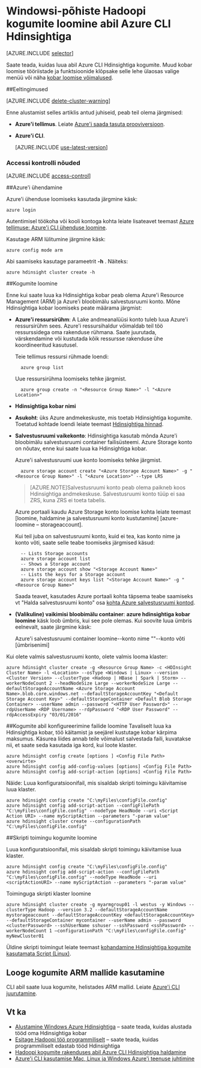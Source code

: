 <properties
   pageTitle="Windowsi-põhiste Hadoopi kogumite loomine abil Azure CLI Hdinsightiga"
    description="Saate teada, kuidas luua kogumite Windows Azure Hdinsightiga Azure CLI abil."
   services="hdinsight"
   documentationCenter=""
   tags="azure-portal"
   authors="mumian"
   manager="jhubbard"
   editor="cgronlun"/>

<tags
   ms.service="hdinsight"
   ms.devlang="na"
   ms.topic="article"
   ms.tgt_pltfrm="na"
   ms.workload="big-data"
   ms.date="09/02/2016"
   ms.author="jgao"/>

# <a name="create-windows-based-hadoop-clusters-in-hdinsight-using-azure-cli"></a>Windowsi-põhiste Hadoopi kogumite loomine abil Azure CLI Hdinsightiga

[AZURE.INCLUDE [selector](../../includes/hdinsight-selector-create-clusters.md)]

Saate teada, kuidas luua abil Azure CLI Hdinsightiga kogumite. Muud kobar loomise tööriistade ja funktsioonide klõpsake selle lehe ülaosas valige menüü või näha [kobar loomise võimalused](hdinsight-provision-clusters.md#cluster-creation-methods).

##<a name="prerequisites"></a>Eeltingimused

[AZURE.INCLUDE [delete-cluster-warning](../../includes/hdinsight-delete-cluster-warning.md)]


Enne alustamist selles artiklis antud juhiseid, peab teil olema järgmised:

- **Azure'i tellimus**. Leiate [Azure'i saada tasuta prooviversioon](https://azure.microsoft.com/documentation/videos/get-azure-free-trial-for-testing-hadoop-in-hdinsight/).
- **Azure'i CLI**.

    [AZURE.INCLUDE [use-latest-version](../../includes/hdinsight-use-latest-cli.md)] 

### <a name="access-control-requirements"></a>Accessi kontrolli nõuded

[AZURE.INCLUDE [access-control](../../includes/hdinsight-access-control-requirements.md)]

##<a name="connect-to-azure"></a>Azure'i ühendamine

Azure'i ühenduse loomiseks kasutada järgmine käsk:

    azure login

Autentimisel töökoha või kooli kontoga kohta leiate lisateavet teemast [Azure tellimuse: Azure'i CLI ühenduse loomine](../xplat-cli-connect.md).

Kasutage ARM lülitumine järgmine käsk:

    azure config mode arm

Abi saamiseks kasutage parameetrit **-h** .  Näiteks:

    azure hdinsight cluster create -h

##<a name="create-clusters"></a>Kogumite loomine

Enne kui saate luua ka Hdinsightiga kobar peab olema Azure'i Resource Management (ARM) ja Azure'i bloobimälu salvestusruumi konto. Mõne Hdinsightiga kobar loomiseks peate määrama järgmist:

- **Azure'i ressursirühm**: A Lake andmeanalüüsi konto tuleb luua Azure'i ressursirühm sees. Azure'i ressursihaldur võimaldab teil töö ressurssidega oma rakenduse rühmana. Saate juurutada, värskendamine või kustutada kõik ressursse rakenduse ühe koordineeritud kasutusel.

    Teie tellimus ressursi rühmade loendi:

        azure group list

    Uue ressursirühma loomiseks tehke järgmist.

        azure group create -n "<Resource Group Name>" -l "<Azure Location>"

- **Hdinsightiga kobar nimi**

- **Asukoht**: üks Azure andmekeskuste, mis toetab Hdinsightiga kogumite. Toetatud kohtade loendi leiate teemast [Hdinsightiga hinnad](https://azure.microsoft.com/pricing/details/hdinsight/).

- **Salvestusruumi vaikekonto**: Hdinsightiga kasutab mõnda Azure'i bloobimälu salvestusruumi container failisüsteemi. Azure Storage konto on nõutav, enne kui saate luua ka Hdinsightiga kobar.

    Azure'i salvestusruumi uue konto loomiseks tehke järgmist.

        azure storage account create "<Azure Storage Account Name>" -g "<Resource Group Name>" -l "<Azure Location>" --type LRS

    > [AZURE.NOTE]Salvestusruumi konto peab olema paikneb koos Hdinsightiga andmekeskuse.
    > Salvestusruumi konto tüüp ei saa ZRS, kuna ZRS ei toeta tabelis.

    Azure portaali kaudu Azure Storage konto loomise kohta leiate teemast [loomine, haldamine ja salvestusruumi konto kustutamine] [azure-loomine – storageaccount].

    Kui teil juba on salvestusruumi konto, kuid ei tea, kas konto nime ja konto võti, saate selle teabe toomiseks järgmised käsud:

        -- Lists Storage accounts
        azure storage account list
        -- Shows a Storage account
        azure storage account show "<Storage Account Name>"
        -- Lists the keys for a Storage account
        azure storage account keys list "<Storage Account Name>" -g "<Resource Group Name>"

    Saada teavet, kasutades Azure portaali kohta täpsema teabe saamiseks vt "Halda salvestusruumi konto" osa [kohta Azure salvestusruumi kontod](../storage/storage-create-storage-account#manage-your-storage-account).

- **(Valikuline) vaikimisi bloobimälu container**: **azure hdinsightiga kobar loomine** käsk loob ümbris, kui see pole olemas. Kui soovite luua ümbris eelnevalt, saate järgmine käsk:

    Azure'i salvestusruumi container loomine--konto nime "<Storage Account Name>"--konto võti <Storage Account Key> [ümbrisenimi]

Kui olete valmis salvestusruumi konto, olete valmis looma klaster:


    azure hdinsight cluster create -g <Resource Group Name> -c <HDInsight Cluster Name> -l <Location> --osType <Windows | Linux> --version <Cluster Version> --clusterType <Hadoop | HBase | Spark | Storm> --workerNodeCount 2 --headNodeSize Large --workerNodeSize Large --defaultStorageAccountName <Azure Storage Account Name>.blob.core.windows.net --defaultStorageAccountKey "<Default Storage Account Key>" --defaultStorageContainer <Default Blob Storage Container> --userName admin --password "<HTTP User Password>" --rdpUserName <RDP Username> --rdpPassword "<RDP User Password" --rdpAccessExpiry "03/01/2016"


##<a name="create-clusters-using-configuration-files"></a>Kogumite abil konfigureerimine failide loomine
Tavaliselt luua ka Hdinsightiga kobar, töö käitamist ja seejärel kustutage kobar kärpima maksumus. Käsurea liides annab teile võimalust salvestada faili, kuvatakse nii, et saate seda kasutada iga kord, kui loote klaster.  

    azure hdinsight config create [options ] <Config File Path> <overwirte>
    azure hdinsight config add-config-values [options] <Config File Path>
    azure hdinsight config add-script-action [options] <Config File Path>

Näide: Luua konfiguratsioonifail, mis sisaldab skripti toimingu käivitamise luua klaster.

    azure hdinsight config create "C:\myFiles\configFile.config"
    azure hdinsight config add-script-action --configFilePath "C:\myFiles\configFile.config" --nodeType HeadNode --uri <Script Action URI> --name myScriptAction --parameters "-param value"
    azure hdinsight cluster create --configurationPath "C:\myFiles\configFile.config"

##<a name="create-clusters-with-script-action"></a>Skripti toimingu kogumite loomine

Luua konfiguratsioonifail, mis sisaldab skripti toimingu käivitamise luua klaster.

    azure hdinsight config create "C:\myFiles\configFile.config"
    azure hdinsight config add-script-action --configFilePath "C:\myFiles\configFile.config" --nodeType HeadNode --uri <scriptActionURI> --name myScriptAction --parameters "-param value"

Toiminguga skripti klaster loomine

    azure hdinsight cluster create -g myarmgroup01 -l westus -y Windows --clusterType Hadoop --version 3.2 --defaultStorageAccountName mystorageaccount --defaultStorageAccountKey <defaultStorageAccountKey> --defaultStorageContainer mycontainer --userName admin --password <clusterPassword> --sshUserName sshuser --sshPassword <sshPassword> --workerNodeCount 1 –configurationPath "C:\myFiles\configFile.config" myNewCluster01


Üldine skripti toimingut leiate teemast [kohandamine Hdinsightiga kogumite kasutamata Script (Linux)](hdinsight-hadoop-customize-cluster.md).


## <a name="create-clusters-using-arm-templates"></a>Looge kogumite ARM mallide kasutamine

CLI abil saate luua kogumite, helistades ARM mallid. Leiate [Azure'i CLI juurutamine](hdinsight-hadoop-create-windows-clusters-arm-templates.md#deploy-with-azure-cli).

## <a name="see-also"></a>Vt ka

- [Alustamine Windows Azure Hdinsightiga](hdinsight-hadoop-linux-tutorial-get-started.md) – saate teada, kuidas alustada tööd oma Hdinsightiga kobar
- [Esitage Hadoopi töö programmiliselt](hdinsight-submit-hadoop-jobs-programmatically.md) – saate teada, kuidas programmiliselt edastab tööd Hdinsightiga
- [Hadoopi kogumite rakenduses abil Azure CLI Hdinsightiga haldamine](hdinsight-administer-use-command-line.md)
- [Azure'i CLI kasutamise Mac, Linux ja Windows Azure'i teenuse juhtimine](../virtual-machines-command-line-tools.md)
